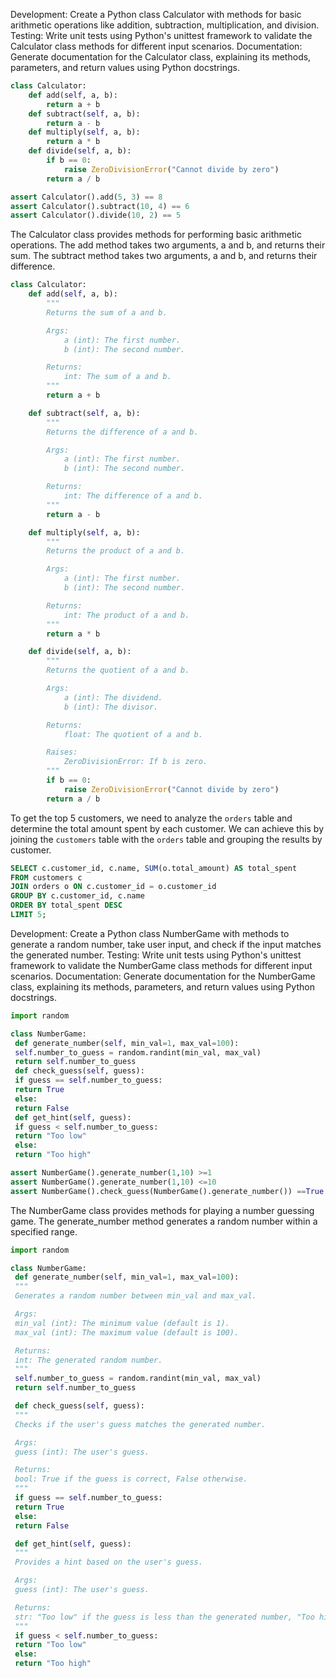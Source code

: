 

Development: Create a Python class Calculator with methods for basic arithmetic operations like addition, subtraction, multiplication, and division.
Testing: Write unit tests using Python's unittest framework to validate the Calculator class methods for different input scenarios.
Documentation: Generate documentation for the Calculator class, explaining its methods, parameters, and return values using Python docstrings.



```python
class Calculator:
    def add(self, a, b):
        return a + b
    def subtract(self, a, b):
        return a - b
    def multiply(self, a, b):
        return a * b
    def divide(self, a, b):
        if b == 0:
            raise ZeroDivisionError("Cannot divide by zero")
        return a / b
```



```python
assert Calculator().add(5, 3) == 8
assert Calculator().subtract(10, 4) == 6
assert Calculator().divide(10, 2) == 5
```



The Calculator class provides methods for performing basic arithmetic operations. The add method takes two arguments, a and b, and returns their sum. The subtract method takes two arguments, a and b, and returns their difference.

```python
class Calculator:
    def add(self, a, b):
        """
        Returns the sum of a and b.

        Args:
            a (int): The first number.
            b (int): The second number.

        Returns:
            int: The sum of a and b.
        """
        return a + b

    def subtract(self, a, b):
        """
        Returns the difference of a and b.

        Args:
            a (int): The first number.
            b (int): The second number.

        Returns:
            int: The difference of a and b.
        """
        return a - b

    def multiply(self, a, b):
        """
        Returns the product of a and b.

        Args:
            a (int): The first number.
            b (int): The second number.

        Returns:
            int: The product of a and b.
        """
        return a * b

    def divide(self, a, b):
        """
        Returns the quotient of a and b.

        Args:
            a (int): The dividend.
            b (int): The divisor.

        Returns:
            float: The quotient of a and b.

        Raises:
            ZeroDivisionError: If b is zero.
        """
        if b == 0:
            raise ZeroDivisionError("Cannot divide by zero")
        return a / b
```



To get the top 5 customers, we need to analyze the `orders` table and determine the total amount spent by each customer. We can achieve this by joining the `customers` table with the `orders` table and grouping the results by customer.

```sql
SELECT c.customer_id, c.name, SUM(o.total_amount) AS total_spent
FROM customers c
JOIN orders o ON c.customer_id = o.customer_id
GROUP BY c.customer_id, c.name
ORDER BY total_spent DESC
LIMIT 5;
```



Development: Create a Python class NumberGame with methods to generate a random number, take user input, and check if the input matches the generated number.
Testing: Write unit tests using Python's unittest framework to validate the NumberGame class methods for different input scenarios.
Documentation: Generate documentation for the NumberGame class, explaining its methods, parameters, and return values using Python docstrings.



```python
import random

class NumberGame:
 def generate_number(self, min_val=1, max_val=100):
 self.number_to_guess = random.randint(min_val, max_val)
 return self.number_to_guess
 def check_guess(self, guess):
 if guess == self.number_to_guess:
 return True
 else:
 return False
 def get_hint(self, guess):
 if guess < self.number_to_guess:
 return "Too low"
 else:
 return "Too high"
```



```python
assert NumberGame().generate_number(1,10) >=1
assert NumberGame().generate_number(1,10) <=10
assert NumberGame().check_guess(NumberGame().generate_number()) ==True
```



The NumberGame class provides methods for playing a number guessing game. The generate_number method generates a random number within a specified range.

```python
import random

class NumberGame:
 def generate_number(self, min_val=1, max_val=100):
 """
 Generates a random number between min_val and max_val.

 Args:
 min_val (int): The minimum value (default is 1).
 max_val (int): The maximum value (default is 100).

 Returns:
 int: The generated random number.
 """
 self.number_to_guess = random.randint(min_val, max_val)
 return self.number_to_guess

 def check_guess(self, guess):
 """
 Checks if the user's guess matches the generated number.

 Args:
 guess (int): The user's guess.

 Returns:
 bool: True if the guess is correct, False otherwise.
 """
 if guess == self.number_to_guess:
 return True
 else:
 return False

 def get_hint(self, guess):
 """
 Provides a hint based on the user's guess.

 Args:
 guess (int): The user's guess.

 Returns:
 str: "Too low" if the guess is less than the generated number, "Too high" otherwise.
 """
 if guess < self.number_to_guess:
 return "Too low"
 else:
 return "Too high"
```

